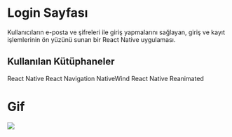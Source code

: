 
# Login Sayfası

Kullanıcıların e-posta ve şifreleri ile giriş yapmalarını sağlayan, giriş ve kayıt işlemlerinin ön yüzünü sunan bir React Native uygulaması.


## Kullanılan Kütüphaneler

React Native
React Navigation
NativeWind
React Native Reanimated


# Gif

![](./assets/images/login.gif)
